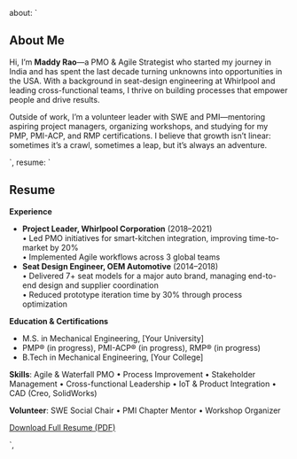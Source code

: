 about: `
  <h2>About Me</h2>
  <p>Hi, I’m <strong>Maddy Rao</strong>—a PMO & Agile Strategist who started my journey in India and has spent the last decade turning unknowns into opportunities in the USA. With a background in seat-design engineering at Whirlpool and leading cross-functional teams, I thrive on building processes that empower people and drive results.</p>
  <p>Outside of work, I’m a volunteer leader with SWE and PMI—mentoring aspiring project managers, organizing workshops, and studying for my PMP, PMI-ACP, and RMP certifications. I believe that growth isn’t linear: sometimes it’s a crawl, sometimes a leap, but it’s always an adventure.</p>
`,
resume: `
  <h2>Resume</h2>
  <p><strong>Experience</strong></p>
  <ul>
    <li><strong>Project Leader, Whirlpool Corporation</strong> (2018–2021)<br>
      • Led PMO initiatives for smart-kitchen integration, improving time-to-market by 20%<br>
      • Implemented Agile workflows across 3 global teams</li>
    <li><strong>Seat Design Engineer, OEM Automotive</strong> (2014–2018)<br>
      • Delivered 7+ seat models for a major auto brand, managing end-to-end design and supplier coordination<br>
      • Reduced prototype iteration time by 30% through process optimization</li>
  </ul>
  <p><strong>Education & Certifications</strong></p>
  <ul>
    <li>M.S. in Mechanical Engineering, [Your University]</li>
    <li>PMP® (in progress), PMI-ACP® (in progress), RMP® (in progress)</li>
    <li>B.Tech in Mechanical Engineering, [Your College]</li>
  </ul>
  <p><strong>Skills</strong>: Agile & Waterfall PMO • Process Improvement • Stakeholder Management • Cross-functional Leadership • IoT & Product Integration • CAD (Creo, SolidWorks)</p>
  <p><strong>Volunteer</strong>: SWE Social Chair • PMI Chapter Mentor • Workshop Organizer</p>
  <p><a href="resume.pdf" target="_blank">Download Full Resume (PDF)</a></p>
`,

